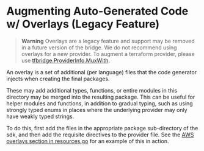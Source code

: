 # Augmenting Auto-Generated Code w/ Overlays (Legacy Feature)

> **Warning** Overlays are a legacy feature and support may be removed in a future version of the bridge.
>             We do not recommend using overlays for a new provider. To augment a terraform provider,
>             please use [tfbridge.ProviderInfo.MuxWith](./muxwith.md).

An overlay is a set of additional (per language) files that the code generator injects when creating the final packages.

These may add additional types, functions, or entire modules in this directory may be merged into the resulting
package.  This can be useful for helper modules and functions, in addition to gradual typing, such as using strongly
typed enums in places where the underlying provider may only have weakly typed strings.

To do this, first add the files in the appropriate package sub-directory of the sdk, and then add the requisite directives to the
provider file.  See the [AWS overlays section in resources.go](https://github.com/pulumi/pulumi-aws/blob/master/provider/resources.go#L4486) for
an example of this in action.
